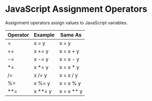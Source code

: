 # JavaScript Assignment Operators

Assignment operators assign values to JavaScript variables.

| Operator | Example | Same As |
| --- | --- | --- |
| =	| x = y |	x = y |
| += |	x += y |	x = x + y |
| -= |	x -= y | x = x - y |
| *= |	x *= y |	x = x * y |
| /= |	x /= y |	x = x / y |
| %= |	x %= y |	x = x % y |
| **= |	x **= y |	x = x ** y |

